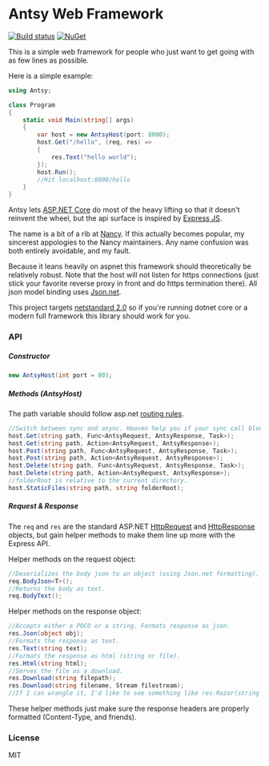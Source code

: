 ﻿# Antsy Web Framework

[![Build status](https://ci.appveyor.com/api/projects/status/vjdj2snfeh9b454u?svg=true)](https://ci.appveyor.com/project/TrexinanF14/antsy) [![NuGet](https://img.shields.io/nuget/v/Antsy.svg)](https://www.nuget.org/packages/Antsy/)

This is a simple web framework for people who just want to get going with as few lines as possible.

Here is a simple example:

```csharp
using Antsy;

class Program
{
    static void Main(string[] args)
    {
        var host = new AntsyHost(port: 8000);
        host.Get("/hello", (req, res) =>
        {
            res.Text("hello world");
        });
        host.Run();
        //Hit localhost:8000/hello
    }
}
```

Antsy lets [ASP.NET Core](https://www.asp.net/core) do most of the heavy lifting so that it doesn't reinvent the wheel,
but the api surface is inspired by [Express JS](http://expressjs.com/).

The name is a bit of a rib at [Nancy](http://nancyfx.org/). If this actually becomes popular, my sincerest appologies
to the Nancy maintainers. Any name confusion was both entirely avoidable, and my fault.

Because it leans heavily on aspnet this framework 
should theoretically be relatively robust. Note that the host will not listen for https connections (just stick your favorite reverse proxy in front and do https termination there). All json model binding uses [Json.net](https://www.newtonsoft.com/json).


This project targets [netstandard 2.0](https://docs.microsoft.com/en-us/dotnet/standard/net-standard) so if you're running dotnet core or a modern full framework this library should work for you.


### API

##### Constructor

```csharp
new AntsyHost(int port = 80);
```

##### Methods (AntsyHost)

The path variable should follow asp.net [routing rules](https://docs.microsoft.com/en-us/aspnet/core/fundamentals/routing).

```csharp
//Switch between sync and async. Heaven help you if your sync call blocks.
host.Get(string path, Func<AntsyRequest, AntsyResponse, Task>);
host.Get(string path, Action<AntsyRequest, AntsyResponse>);
host.Post(string path, Func<AntsyRequest, AntsyResponse, Task>);
host.Post(string path, Action<AntsyRequest, AntsyResponse>);
host.Delete(string path, Func<AntsyRequest, AntsyResponse, Task>);
host.Delete(string path, Action<AntsyRequest, AntsyResponse>);
//folderRoot is relative to the current directory.
host.StaticFiles(string path, string folderRoot);
```

##### Request & Response

The ```req``` and ```res``` are the standard ASP.NET 
[HttpRequest](https://docs.microsoft.com/en-us/aspnet/core/api/microsoft.aspnetcore.http.httprequest#Microsoft_AspNetCore_Http_HttpRequest)
and 
[HttpResponse](https://docs.microsoft.com/en-us/aspnet/core/api/microsoft.aspnetcore.http.httpresponse#Microsoft_AspNetCore_Http_HttpResponse)
objects,
but gain helper methods to make them line up more with the Express API.

Helper methods on the request object:
```csharp
//Deserializes the body json to an object (using Json.net formatting).
req.BodyJson<T>();
//Returns the body as text.
req.BodyText();
```

Helper methods on the response object:
```csharp
//Accepts either a POCO or a string. Formats response as json.
res.Json(object obj);
//Formats the response as text.
res.Text(string text);
//Formats the response as html (string or file).
res.Html(string html);
//Serves the file as a download.
res.Download(string filepath);
res.Download(string filename, Stream filestream);
//If I can wrangle it, I'd like to see something like res.Razor(string pageName, object model) in the future.
```
These helper methods just make sure the response headers are properly formatted (Content-Type, and friends).

### License

MIT
